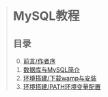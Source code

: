 > # MySQL教程
> ## 目录
> 0. [前言/作者序](Foreword.md)  
> 0. [数据库与MySQL简介]()  
> 0. [环境搭建/下载wamp与安装](Download&install.md)  
> 0. [环境搭建/PATH环境变量配置](PATHConfiguration.md)  
>
>
